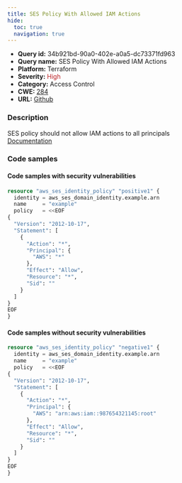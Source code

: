 ```yaml
---
title: SES Policy With Allowed IAM Actions
hide:
  toc: true
  navigation: true
---
```


<style>
  .highlight .hll {
    background-color: #ff171742;
  }
  .md-content {
    max-width: 1100px;
    margin: 0 auto;
  }
</style>

-   **Query id:** 34b921bd-90a0-402e-a0a5-dc73371fd963
-   **Query name:** SES Policy With Allowed IAM Actions
-   **Platform:** Terraform
-   **Severity:** <span style="color:#bb2124">High</span>
-   **Category:** Access Control
-   **CWE:** <a href="https://cwe.mitre.org/data/definitions/284.html" onclick="newWindowOpenerSafe(event, 'https://cwe.mitre.org/data/definitions/284.html')">284</a>
-   **URL:** [Github](https://github.com/Checkmarx/kics/tree/master/assets/queries/terraform/aws/ses_policy_with_allowed_iam_actions)

### Description
SES policy should not allow IAM actions to all principals<br>
[Documentation](https://registry.terraform.io/providers/hashicorp/aws/latest/docs/resources/ses_identity_policy#policy)

### Code samples
#### Code samples with security vulnerabilities
```tf title="Positive test num. 1 - tf file" hl_lines="4"
resource "aws_ses_identity_policy" "positive1" {
  identity = aws_ses_domain_identity.example.arn
  name     = "example"
  policy   = <<EOF
{
  "Version": "2012-10-17",
  "Statement": [
    {
      "Action": "*",
      "Principal": {
        "AWS": "*"
      },
      "Effect": "Allow",
      "Resource": "*",
      "Sid": ""
    }
  ]
}
EOF
}

```


#### Code samples without security vulnerabilities
```tf title="Negative test num. 1 - tf file"
resource "aws_ses_identity_policy" "negative1" {
  identity = aws_ses_domain_identity.example.arn
  name     = "example"
  policy   = <<EOF
{
  "Version": "2012-10-17",
  "Statement": [
    {
      "Action": "*",
      "Principal": {
        "AWS": "arn:aws:iam::987654321145:root"
      },
      "Effect": "Allow",
      "Resource": "*",
      "Sid": ""
    }
  ]
}
EOF
}

```

